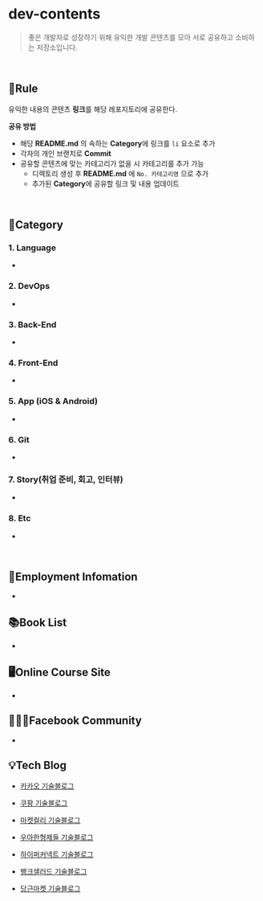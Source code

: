 # dev-contents

> 좋은 개발자로 성장하기 위해 유익한 개발 콘텐츠를 모아 서로 공유하고 소비하는 저장소입니다.

<br>

## 🚦Rule

유익한 내용의 콘텐츠 **링크**를 해당 레포지토리에 공유한다.

**공유 방법**

- 해당 **README.md** 의 속하는 **Category**에 링크를 `li` 요소로 추가
- 각자의 개인 브랜치로 **Commit**
- 공유할 콘텐츠에 맞는 카테고리가 없을 시 카테고리를 추가 가능
  - 디렉토리 생성 후 **README.md** 에 `No. 카테고리명` 으로 추가
  - 추가된 **Category**에 공유할 링크 및 내용 업데이트

<br>

## 📌Category

### 1. Language

- 

### 2. DevOps

- 

### 3. Back-End

- 

### 4. Front-End

- 

### 5. App (iOS & Android)

- 

### 6. Git

- 

### 7. Story(취업 준비, 회고, 인터뷰)

- 

### 8. Etc

- 

<br>

## 📄Employment Infomation

- 

## 📚Book List

- 

## 🖥Online Course Site

- 

## 🙋🏻‍♂️Facebook Community

- 

## 💡Tech Blog

- [카카오 기술블로그](https://tech.kakao.com/blog/)

- [쿠팡 기술블로그](https://medium.com/coupang-tech/technote/home)

- [마켓컬리 기술블로그](https://helloworld.kurly.com/)

- [우아한형제들 기술블로그](https://woowabros.github.io/)

- [하이퍼커넥트 기술블로그](https://hyperconnect.github.io/)

- [뱅크샐러드 기술블로그](https://blog.banksalad.com/)

- [당근마켓 기술블로그](https://medium.com/daangn)

  

